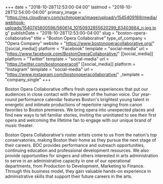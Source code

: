 +++
date = "2018-10-28T12:53:00-04:00"
lastmod = "2018-10-28T12:54:00-04:00"
primary_image = "https://res.cloudinary.com/schmopera/image/upload/v1545409169/media/webhook-uploads/1540745600596/560614_10150932855620299_63403664_n.jpg.jpg"
publishDate = "2018-10-28T12:53:00-04:00"
slug = "boston-opera-collaborative"
title = "Boston Opera Collaborative"
type_of_company = "Opera Company"
website = "https://www.bostonoperacollaborative.org/"
[[social_media]]
platform = "Facebook"
template = "social-media"
url = "https://www.facebook.com/BostonOperaCollaborative/"
[[social_media]]
platform = "Twitter"
template = "social-media"
url = "https://twitter.com/bostonoperacoll"
[[social_media]]
platform = "Instagram"
template = "social-media"
url = "https://www.instagram.com/bostonoperacollaborative/"
_template = "company_single"
+++

Boston Opera Collaborative offers fresh opera experiences that put our audiences in close contact with the power of the human voice. Our year-round performance calendar features Boston's brightest young talent in energetic and intimate productions of repertoire ranging from canon favorites to Boston premieres. We bring opera into unexpected places and find new ways to tell familiar stories, inviting the uninitiated to see their first opera and welcoming the lifetime fan to engage with our unique brand of music theater.

Boston Opera Collaborative's roster artists come to us from the nation's top conservatories, making Boston their home as they pursue the next stage of their careers. BOC provides performance and outreach opportunities, continuing education and professional development resources. We also provide opportunities for singers and others interested in arts administration to serve in an administrative capacity in one of our operational departments, from Production to Development, Marketing to Finance. Through this business model, they gain valuable hands-on experience in administrative skills that support their future careers in the arts.
